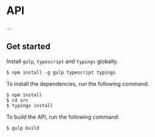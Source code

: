 # API
...

## Get started
Install `gulp`, `typescript` and `typings` globally.

```
$ npm install -g gulp typescript typings
```

To install the dependencies, run the following command:

```
$ npm install
$ cd src
$ typings install
```

To build the API, run the following command:

```
$ gulp build
```

